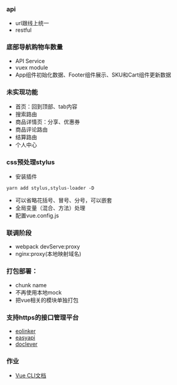 ### api
+ url跟线上统一
+ restful

### 底部导航购物车数量
+ API Service
+ vuex module
+ App组件初始化数据、Footer组件展示、SKU和Cart组件更新数据

### 未实现功能
+ 首页：回到顶部、tab内容
+ 搜索路由
+ 商品详情页：分享、优惠券
+ 商品评论路由
+ 结算路由
+ 个人中心

### css预处理stylus
+ 安装插件
```
yarn add stylus,stylus-loader -D
```
+ 可以省略花括号、冒号、分号，可以嵌套
+ 全局变量（混合、方法）处理
+ 配置vue.config.js

### 联调阶段
+ webpack devServe:proxy
+ nginx:proxy(本地映射域名)

### 打包部署：
+ chunk name
+ 不再使用本地mock
+ 把vue相关的模块单独打包

### 支持https的接口管理平台
+ [eolinker](https://www.eolinker.com)
+ [easyapi](https://www.easyapi.com/)
+ [doclever](http://doclever.cn)

### 作业
+ [Vue CLI文档](https://cli.vuejs.org/zh/guide/)